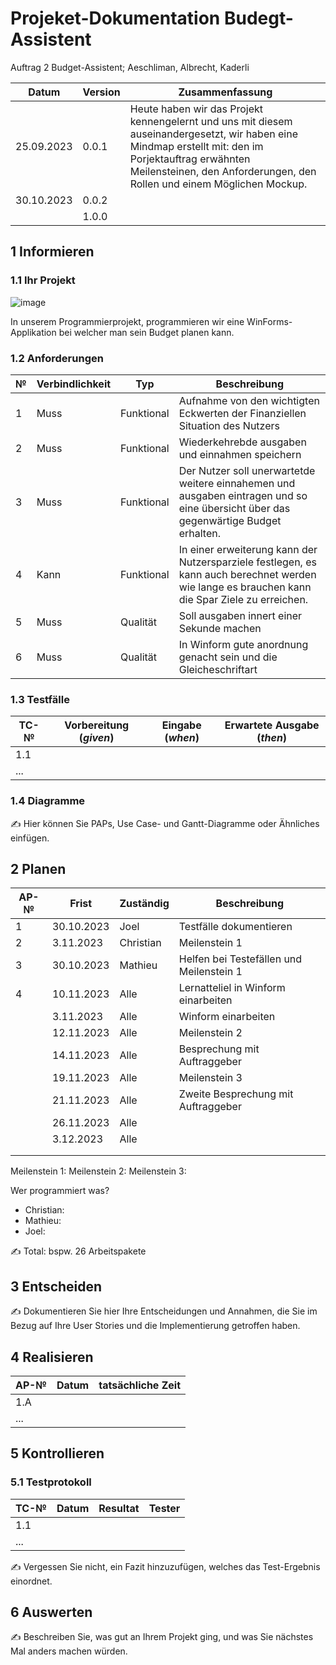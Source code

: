 # Projeket-Dokumentation Budegt-Assistent


Auftrag 2 Budget-Assistent; Aeschliman, Albrecht, Kaderli

| Datum | Version | Zusammenfassung |
| --- | --- | --- |
|25.09.2023   | 0.0.1  | Heute haben wir das Projekt kennengelernt und uns mit diesem auseinandergesetzt, wir haben eine Mindmap erstellt mit: den im Porjektauftrag erwähnten Meilensteinen, den Anforderungen, den Rollen und einem Möglichen Mockup. |
|  30.10.2023   | 0.0.2 |     |
|     | 1.0.0 |     |

## 1 Informieren

### 1.1 Ihr Projekt

![image](https://github.com/Joel-kaderli/Budgetassistent/assets/111046353/5b1f47a0-f2aa-4929-ace5-e5f44b8db76d)

In unserem Programmierprojekt, programmieren wir eine WinForms-Applikation bei welcher man sein Budget planen kann.

### 1.2 Anforderungen

| №   | Verbindlichkeit | Typ | Beschreibung |
| --- | --- | --- | --- |
| 1   |    Muss |   Funktional  | Aufnahme von den wichtigten Eckwerten der Finanziellen Situation des Nutzers  |
| 2   |    Muss | Funktional    | Wiederkehrebde ausgaben und einnahmen speichern    |
| 3   |    Muss |   Funktional  | Der Nutzer soll unerwartetde weitere einnahemen und ausgaben eintragen und so eine übersicht über das gegenwärtige Budget erhalten.   |
|  4  |  Kann   | Funktional |In einer erweiterung kann der Nutzersparziele festlegen, es kann auch berechnet werden wie lange es brauchen kann die Spar Ziele zu erreichen. |
|   5  |   Muss   |    Qualität    | Soll ausgaben innert einer Sekunde machen |
|   6  |   Muss   |    Qualität    | In Winform gute anordnung genacht sein und die Gleicheschriftart|

### 1.3 Testfälle

| TC-№ | Vorbereitung (*given*) | Eingabe (*when*) | Erwartete Ausgabe (*then*) |
| --- | --- | --- | --- |
| 1.1 |     |     |     |
| ... |     |     |     |


### 1.4 Diagramme

✍️ Hier können Sie PAPs, Use Case- und Gantt-Diagramme oder Ähnliches einfügen.

## 2 Planen

| AP-№ | Frist | Zuständig | Beschreibung |
| --- | --- | --- | --- |
|1|30.10.2023 |Joel|  Testfälle dokumentieren |
|2|3.11.2023  |Christian|  Meilenstein 1   |
|3|30.10.2023 | Mathieu|  Helfen bei Testefällen und Meilenstein 1  |
|4|10.11.2023 | Alle| Lernatteliel in Winform einarbeiten     |
| |3.11.2023  | Alle| Winform einarbeiten |
| |12.11.2023 | Alle|  Meilenstein 2    |
| |14.11.2023 | Alle|  Besprechung mit Auftraggeber    |
| |19.11.2023 | Alle|  Meilenstein 3  |
| |21.11.2023 | Alle|   Zweite Besprechung mit Auftraggeber  |
| |26.11.2023 | Alle|  |
| |3.12.2023  | Alle|  |
| |     |     |     |
| |     |     |     |

Meilenstein 1:
Meilenstein 2:
Meilenstein 3:

Wer programmiert was? 
- Christian: 
- Mathieu:
- Joel:

✍️ Total: bspw. 26 Arbeitspakete


## 3 Entscheiden

✍️ Dokumentieren Sie hier Ihre Entscheidungen und Annahmen, die Sie im Bezug auf Ihre User Stories und die Implementierung getroffen haben.

## 4 Realisieren

| AP-№ | Datum | tatsächliche Zeit |
| --- | --- | --- |
| 1.A |     |     |
| ... |     |     |


## 5 Kontrollieren

### 5.1 Testprotokoll

| TC-№ | Datum | Resultat | Tester |
| --- | --- | --- | --- |
| 1.1 |     |     |     |
| ... |     |     |     |

✍️ Vergessen Sie nicht, ein Fazit hinzuzufügen, welches das Test-Ergebnis einordnet.

## 6 Auswerten

✍️ Beschreiben Sie, was gut an Ihrem Projekt ging, und was Sie nächstes Mal anders machen würden.
